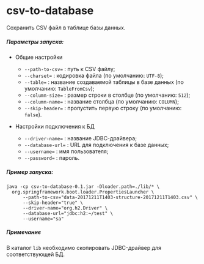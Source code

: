 # csv-to-database
Сохранить CSV файл в таблице базы данных.

##### Параметры запуска:

- Общие настройки
  - ```--path-to-csv=``` : путь к CSV файлу;
  - ```--charset=``` : кодировка файла (по умолчанию: ```UTF-8```);
  - ```--table=``` : название создаваемой таблицы в базе данных (по умолчанию: ```TableFromCsv```);
  - ```--column-size=``` : размер строки в столбце (по умолчанию: ```512```);
  - ```--column-name=``` : название столбца (по умолчанию: ```COLUMN```);
  - ```--skip-header=``` : пропустить первую строку (по умолчанию: ```false```).

- Настройки подключения к БД
  - ```--driver-name=``` : название JDBC-драйвера;
  - ```--database-url=``` : URL для подключения к базе данных;
  - ```--username=``` : имя пользователя;
  - ```--password=``` : пароль.
  
##### Пример запуска:
  
  ```
  java -cp csv-to-database-0.1.jar -Dloader.path=./lib/* \
    org.springframework.boot.loader.PropertiesLauncher \
        --path-to-csv="data-20171211T1403-structure-20171211T1403.csv" \
        --skip-header="true" \
        --driver-name="org.h2.Driver" \
        --database-url="jdbc:h2:~/test" \
        --username="sa"
  ```
  
##### Примечание
В каталог ```lib``` необходимо скопировать JDBC-драйвер для соответствующей БД.
